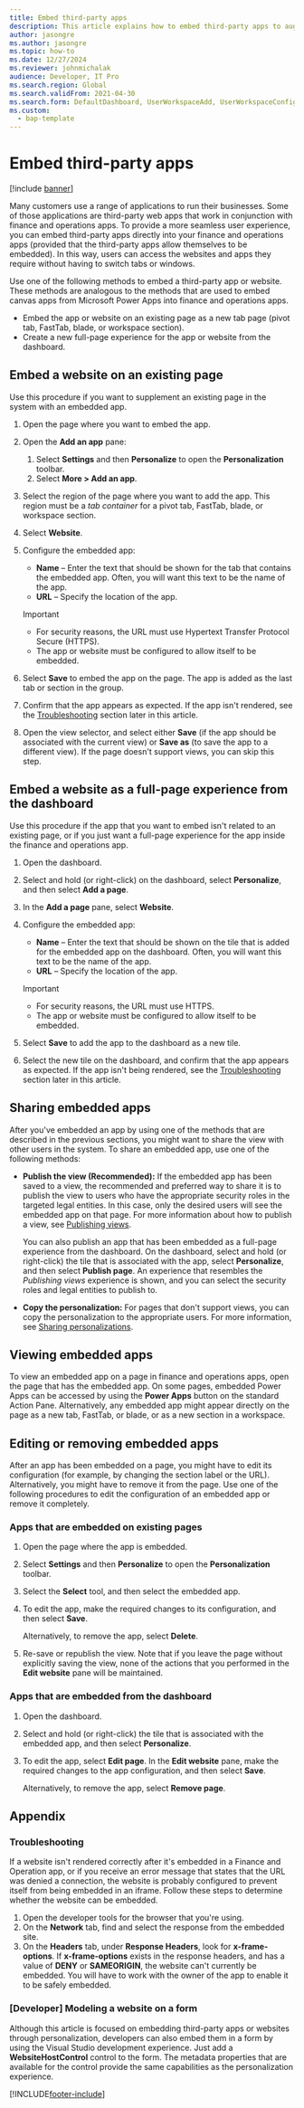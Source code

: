 ```yaml
---
title: Embed third-party apps 
description: This article explains how to embed third-party apps to augment the product's functionality, including an overview on embedding wesites on existing pages.
author: jasongre
ms.author: jasongre
ms.topic: how-to
ms.date: 12/27/2024
ms.reviewer: johnmichalak
audience: Developer, IT Pro
ms.search.region: Global
ms.search.validFrom: 2021-04-30
ms.search.form: DefaultDashboard, UserWorkspaceAdd, UserWorkspaceConfigureWebsite
ms.custom: 
  - bap-template
---
```


# Embed third-party apps

[!include [banner](../../../finance/includes/banner.md)]

Many customers use a range of applications to run their businesses. Some of those applications are third-party web apps that work in conjunction with finance and operations apps. To provide a more seamless user experience, you can embed third-party apps directly into your finance and operations apps (provided that the third-party apps allow themselves to be embedded). In this way, users can access the websites and apps they require without having to switch tabs or windows.

Use one of the following methods to embed a third-party app or website. These methods are analogous to the methods that are used to embed canvas apps from Microsoft Power Apps into finance and operations apps.

- Embed the app or website on an existing page as a new tab page (pivot tab, FastTab, blade, or workspace section).
- Create a new full-page experience for the app or website from the dashboard.

## Embed a website on an existing page

Use this procedure if you want to supplement an existing page in the system with an embedded app.

1. Open the page where you want to embed the app.
2. Open the **Add an app** pane:

    1. Select **Settings** and then **Personalize** to open the **Personalization** toolbar.
    2. Select **More \> Add an app**.

3. Select the region of the page where you want to add the app. This region must be a *tab container* for a pivot tab, FastTab, blade, or workspace section.
4. Select **Website**.
5. Configure the embedded app:

    - **Name** – Enter the text that should be shown for the tab that contains the embedded app. Often, you will want this text to be the name of the app.
    - **URL** – Specify the location of the app.

    > [!IMPORTANT]
    > - For security reasons, the URL must use Hypertext Transfer Protocol Secure (HTTPS).
    > - The app or website must be configured to allow itself to be embedded.

6. Select **Save** to embed the app on the page. The app is added as the last tab or section in the group.
7. Confirm that the app appears as expected. If the app isn't rendered, see the [Troubleshooting](#troubleshooting) section later in this article.
8. Open the view selector, and select either **Save** (if the app should be associated with the current view) or **Save as** (to save the app to a different view). If the page doesn't support views, you can skip this step.

## Embed a website as a full-page experience from the dashboard

Use this procedure if the app that you want to embed isn't related to an existing page, or if you just want a full-page experience for the app inside the finance and operations app.

1. Open the dashboard.
2. Select and hold (or right-click) on the dashboard, select **Personalize**, and then select **Add a page**.
3. In the **Add a page** pane, select **Website**.
4. Configure the embedded app:

    - **Name** – Enter the text that should be shown on the tile that is added for the embedded app on the dashboard. Often, you will want this text to be the name of the app.
    - **URL** – Specify the location of the app.

    > [!IMPORTANT]
    > - For security reasons, the URL must use HTTPS.
    > - The app or website must be configured to allow itself to be embedded.

5. Select **Save** to add the app to the dashboard as a new tile.
6. Select the new tile on the dashboard, and confirm that the app appears as expected. If the app isn't being rendered, see the [Troubleshooting](#troubleshooting) section later in this article.

## Sharing embedded apps

After you've embedded an app by using one of the methods that are described in the previous sections, you might want to share the view with other users in the system. To share an embedded app, use one of the following methods:

- **Publish the view (Recommended):** If the embedded app has been saved to a view, the recommended and preferred way to share it is to publish the view to users who have the appropriate security roles in the targeted legal entities. In this case, only the desired users will see the embedded app on that page. For more information about how to publish a view, see [Publishing views](saved-views.md#publishing-views).

    You can also publish an app that has been embedded as a full-page experience from the dashboard. On the dashboard, select and hold (or right-click) the tile that is associated with the app, select **Personalize**, and then select **Publish page**. An experience that resembles the *Publishing views* experience is shown, and you can select the security roles and legal entities to publish to.  

- **Copy the personalization:** For pages that don't support views, you can copy the personalization to the appropriate users. For more information, see [Sharing personalizations](personalize-user-experience.md#share-personalizations).

## Viewing embedded apps

To view an embedded app on a page in finance and operations apps, open the page that has the embedded app. On some pages, embedded Power Apps can be accessed by using the **Power Apps** button on the standard Action Pane. Alternatively, any embedded app might appear directly on the page as a new tab, FastTab, or blade, or as a new section in a workspace.

## Editing or removing embedded apps

After an app has been embedded on a page, you might have to edit its configuration (for example, by changing the section label or the URL). Alternatively, you might have to remove it from the page. Use one of the following procedures to edit the configuration of an embedded app or remove it completely.

### Apps that are embedded on existing pages

1. Open the page where the app is embedded.
2. Select **Settings** and then **Personalize** to open the **Personalization** toolbar.
3. Select the **Select** tool, and then select the embedded app.
4. To edit the app, make the required changes to its configuration, and then select **Save**.

    Alternatively, to remove the app, select **Delete**.

5. Re-save or republish the view. Note that if you leave the page without explicitly saving the view, none of the actions that you performed in the **Edit website** pane will be maintained.

### Apps that are embedded from the dashboard

1. Open the dashboard.
2. Select and hold (or right-click) the tile that is associated with the embedded app, and then select **Personalize**.
3. To edit the app, select **Edit page**. In the **Edit website** pane, make the required changes to the app configuration, and then select **Save**.

    Alternatively, to remove the app, select **Remove page**.

## Appendix

### Troubleshooting

If a website isn't rendered correctly after it's embedded in a Finance and Operation app, or if you receive an error message that states that the URL was denied a connection, the website is probably configured to prevent itself from being embedded in an iframe. Follow these steps to determine whether the website can be embedded.

1. Open the developer tools for the browser that you're using.
2. On the **Network** tab, find and select the response from the embedded site.
3. On the **Headers** tab, under **Response Headers**, look for **x-frame-options**. If **x-frame-options** exists in the response headers, and has a value of **DENY** or **SAMEORIGIN**, the website can't currently be embedded. You will have to work with the owner of the app to enable it to be safely embedded.

### [Developer] Modeling a website on a form

Although this article is focused on embedding third-party apps or websites through personalization, developers can also embed them in a form by using the Visual Studio development experience. Just add a **WebsiteHostControl** control to the form. The metadata properties that are available for the control provide the same capabilities as the personalization experience.

[!INCLUDE[footer-include](../../../includes/footer-banner.md)]

